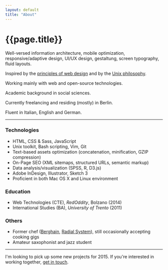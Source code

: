 ```yaml
---
layout: default
title: "About"
---
```


# {{page.title}}

Well-versed information architecture, mobile optimization, responsive/adaptive design, UI/UX design, gestaltung, screen typography, fluid layouts.

Inspired by the [principles of web design]({{site.url}}/principles "Principles of web design") and by the [Unix philosophy]({{site.url}}/unix "The Unix philosophy").

Working mainly with web and open-source technologies.

Academic background in social sciences.

Currently freelancing and residing (mostly) in Berlin.

Fluent in Italian, English and German.

* * * * *

### Technologies

- HTML, CSS & Sass, JavaScript
- Unix toolkit, Bash scripting, Vim, Git
- Text-based assets optimization (concatenation, minification, GZIP compression)
- On-Page SEO (XML sitemaps, structured URLs, semantic markup)
- Data analysis/visualization (SPSS, R, D3.js)
- Adobe InDesign, Illustrator, Sketch 3
- Proficient in both Mac OS X and Linux environment

### Education

- Web Technologies (CTE), *RedOddity*, Bolzano (2014)
- International Studies (BA), *University of Trento* (2011)

### Others

- Former chef ([Berghain](http://www.berghain.de/ "Berghain homepage"), [Radial System](http://www.radialsystem.de "Radial System homepage")), still occasionally accepting cooking gigs
- Amateur saxophonist and jazz student

* * * * *

I'm looking to pick up some new projects for 2015. If you're interested in working together, [get in touch]({{site.url}}/contact "Contact page").
